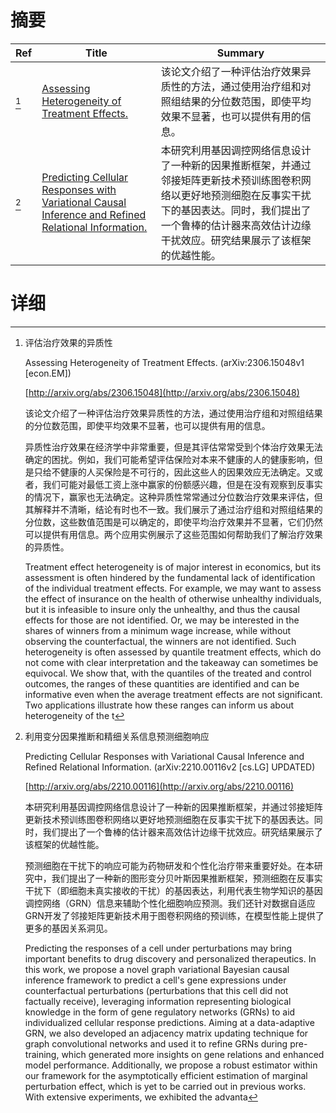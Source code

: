 # 摘要

| Ref | Title | Summary |
| --- | --- | --- |
| [^1] | [Assessing Heterogeneity of Treatment Effects.](http://arxiv.org/abs/2306.15048) | 该论文介绍了一种评估治疗效果异质性的方法，通过使用治疗组和对照组结果的分位数范围，即使平均效果不显著，也可以提供有用的信息。 |
| [^2] | [Predicting Cellular Responses with Variational Causal Inference and Refined Relational Information.](http://arxiv.org/abs/2210.00116) | 本研究利用基因调控网络信息设计了一种新的因果推断框架，并通过邻接矩阵更新技术预训练图卷积网络以更好地预测细胞在反事实干扰下的基因表达。同时，我们提出了一个鲁棒的估计器来高效估计边缘干扰效应。研究结果展示了该框架的优越性能。 |

# 详细

[^1]: 评估治疗效果的异质性

    Assessing Heterogeneity of Treatment Effects. (arXiv:2306.15048v1 [econ.EM])

    [http://arxiv.org/abs/2306.15048](http://arxiv.org/abs/2306.15048)

    该论文介绍了一种评估治疗效果异质性的方法，通过使用治疗组和对照组结果的分位数范围，即使平均效果不显著，也可以提供有用的信息。

    

    异质性治疗效果在经济学中非常重要，但是其评估常常受到个体治疗效果无法确定的困扰。例如，我们可能希望评估保险对本来不健康的人的健康影响，但是只给不健康的人买保险是不可行的，因此这些人的因果效应无法确定。又或者，我们可能对最低工资上涨中赢家的份额感兴趣，但是在没有观察到反事实的情况下，赢家也无法确定。这种异质性常常通过分位数治疗效果来评估，但其解释并不清晰，结论有时也不一致。我们展示了通过治疗组和对照组结果的分位数，这些数值范围是可以确定的，即使平均治疗效果并不显著，它们仍然可以提供有用信息。两个应用实例展示了这些范围如何帮助我们了解治疗效果的异质性。

    Treatment effect heterogeneity is of major interest in economics, but its assessment is often hindered by the fundamental lack of identification of the individual treatment effects. For example, we may want to assess the effect of insurance on the health of otherwise unhealthy individuals, but it is infeasible to insure only the unhealthy, and thus the causal effects for those are not identified. Or, we may be interested in the shares of winners from a minimum wage increase, while without observing the counterfactual, the winners are not identified. Such heterogeneity is often assessed by quantile treatment effects, which do not come with clear interpretation and the takeaway can sometimes be equivocal. We show that, with the quantiles of the treated and control outcomes, the ranges of these quantities are identified and can be informative even when the average treatment effects are not significant. Two applications illustrate how these ranges can inform us about heterogeneity of the t
    
[^2]: 利用变分因果推断和精细关系信息预测细胞响应

    Predicting Cellular Responses with Variational Causal Inference and Refined Relational Information. (arXiv:2210.00116v2 [cs.LG] UPDATED)

    [http://arxiv.org/abs/2210.00116](http://arxiv.org/abs/2210.00116)

    本研究利用基因调控网络信息设计了一种新的因果推断框架，并通过邻接矩阵更新技术预训练图卷积网络以更好地预测细胞在反事实干扰下的基因表达。同时，我们提出了一个鲁棒的估计器来高效估计边缘干扰效应。研究结果展示了该框架的优越性能。

    

    预测细胞在干扰下的响应可能为药物研发和个性化治疗带来重要好处。在本研究中，我们提出了一种新的图形变分贝叶斯因果推断框架，预测细胞在反事实干扰下（即细胞未真实接收的干扰）的基因表达，利用代表生物学知识的基因调控网络（GRN）信息来辅助个性化细胞响应预测。我们还针对数据自适应GRN开发了邻接矩阵更新技术用于图卷积网络的预训练，在模型性能上提供了更多的基因关系洞见。

    Predicting the responses of a cell under perturbations may bring important benefits to drug discovery and personalized therapeutics. In this work, we propose a novel graph variational Bayesian causal inference framework to predict a cell's gene expressions under counterfactual perturbations (perturbations that this cell did not factually receive), leveraging information representing biological knowledge in the form of gene regulatory networks (GRNs) to aid individualized cellular response predictions. Aiming at a data-adaptive GRN, we also developed an adjacency matrix updating technique for graph convolutional networks and used it to refine GRNs during pre-training, which generated more insights on gene relations and enhanced model performance. Additionally, we propose a robust estimator within our framework for the asymptotically efficient estimation of marginal perturbation effect, which is yet to be carried out in previous works. With extensive experiments, we exhibited the advanta
    

